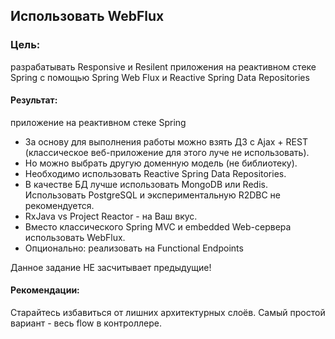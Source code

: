 ## Использовать WebFlux
### Цель:
разрабатывать Responsive и Resilent приложения на реактивном стеке Spring c помощью Spring Web Flux и Reactive Spring Data Repositories  
#### Результат:
приложение на реактивном стеке Spring  

* За основу для выполнения работы можно взять ДЗ с Ajax + REST (классическое веб-приложение для этого луче не использовать).
* Но можно выбрать другую доменную модель (не библиотеку).
* Необходимо использовать Reactive Spring Data Repositories.
* В качестве БД лучше использовать MongoDB или Redis. Использовать PostgreSQL и экспериментальную R2DBC не рекомендуется.
* RxJava vs Project Reactor - на Ваш вкус.
* Вместо классического Spring MVC и embedded Web-сервера использовать WebFlux.
* Опционально: реализовать на Functional Endpoints

Данное задание НЕ засчитывает предыдущие!

#### Рекомендации:
Старайтесь избавиться от лишних архитектурных слоёв. Самый простой вариант - весь flow в контроллере.